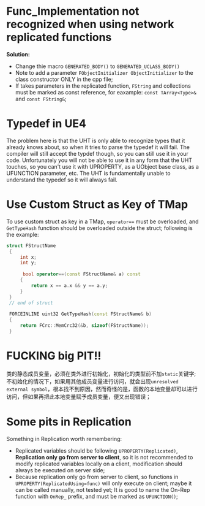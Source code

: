 # Func_Implementation not recognized when using network replicated functions
**Solution:**

- Change thie macro `GENERATED_BODY()` to `GENERATED_UCLASS_BODY()`
- Note to add a parameter `FObjectInitializer ObjectInitializer` to the class constructor ONLY in the cpp file;
- If takes parameters in the replicated function, `FString` and collections	must be marked as const reference, for eaxample: `const TArray<Type>&` and `const FString&`;

# Typedef in UE4
The problem here is that the UHT is only able to recognize types that it already knows about, so when it tries to parse the typedef it will fail. The compiler will still accept the typdef though, so you can still use it in your code. Unfortunately you will not be able to use it in any form that the UHT touches, so you can't use it with UPROPERTY, as a UObject base class, as a UFUNCTION parameter, etc. The UHT is fundamentally unable to understand the typedef so it will always fail.

# Use Custom Struct as Key of TMap
To use custom struct as key in a TMap, `operator==` must be overloaded, and `GetTypeHash` function should be overloaded outside the struct; following is the example:
```C++
struct FStructName
 {
     int x;
     int y;
 
      bool operator==(const FStructName& a) const
     {
         return x == a.x && y == a.y;
     }
 }
 // end of struct
 
 FORCEINLINE uint32 GetTypeHash(const FStructName& b)
 {
     return FCrc::MemCrc32(&b, sizeof(FStructName));
 }
```

# FUCKING big PIT!!
类的静态成员变量，必须在类外进行初始化，初始化的类型前不加`static`关键字;
不初始化的情况下，如果用其他成员变量进行访问，就会出现`unresolved external symbol`，根本找不到原因，然而奇怪的是，函数的本地变量却可以进行访问，但如果再把此本地变量赋予成员变量，便又出现错误；
# Some pits in Replication
Something in Replication worth remembering:
- Replicated variables should be following `UPROPERTY(Replicated)`, **Replication only go from server to client**, so it is not recommended to modify replicated variables locally on a client, modification should always be executed on server side;
- Because replication only go from server to client, so functions in `UPROPERTY(ReplicatedUsing=func)` will only execute on client; maybe it can be called manually, not tested yet; It is good to name the On-Rep function with `OnRep_` prefix, and must be marked as `UFUNCTION()`;
